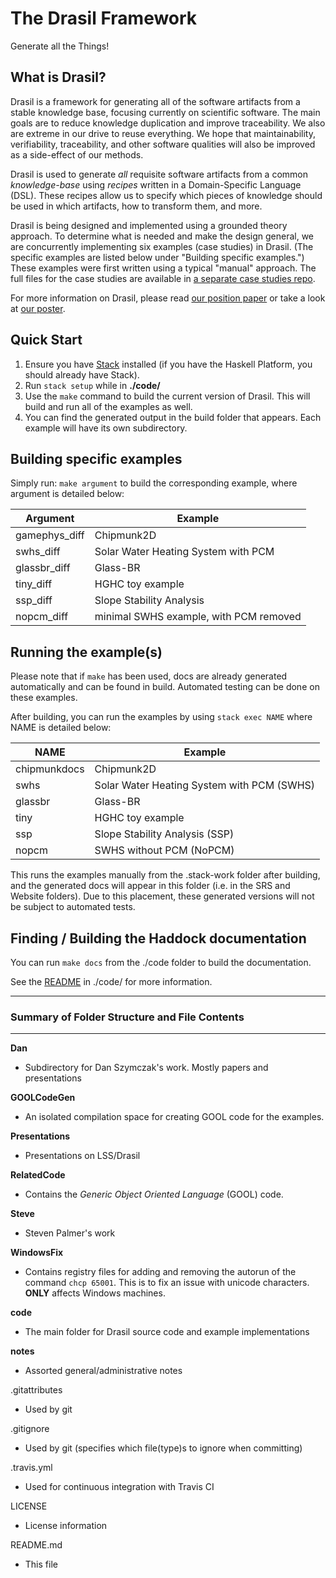 The Drasil Framework
====================================================

Generate all the Things!

## What is Drasil?

Drasil is a framework for generating all of the software artifacts from
a stable knowledge base, focusing currently on scientific software. The main goals
are to reduce knowledge duplication and improve traceability. We also are
extreme in our drive to reuse everything.  We hope that
maintainability, verifiability, traceability, and other software qualities will 
also be improved as a side-effect of our methods.

Drasil is used to generate *all* requisite software artifacts from a common 
*knowledge-base* using *recipes* written in a Domain-Specific Language (DSL).
These recipes allow us to specify which pieces of knowledge should be used in
which artifacts, how to transform them, and more.

Drasil is being designed and implemented using a grounded theory approach.  To
determine what is needed and make the design general, we are concurrently
implementing six examples (case studies) in Drasil.  (The specific examples are
listed below under "Building specific examples.")  These examples were first
written using a typical "manual" approach.  The full files for the case studies
are available in [a separate case studies repo](https://github.com/smiths/caseStudies).

For more information on Drasil, please read 
[our position paper](https://github.com/JacquesCarette/Drasil/blob/master/Dan/ICSE%20Workshop%20-%20SE4Science/ICSE_LiterateFrameworkForSCSoftware_LSS.pdf)
or take a look at 
[our poster](https://github.com/JacquesCarette/Drasil/blob/master/Dan/CAS%20Poster%20Competition/Poster/DrasilPoster.pdf).

## Quick Start

1. Ensure you have [Stack](https://www.haskell.org/downloads#stack) installed (if you have the Haskell Platform, you should already have Stack).
2. Run `stack setup` while in **./code/**
3. Use the `make` command to build the current version of Drasil. This will build and run all of the examples as well.
4. You can find the generated output in the build folder that appears. Each example will have its own subdirectory.

## Building specific examples

Simply run: `make argument` to build the corresponding example, where argument is detailed below:

Argument | Example
-------- | -------
gamephys_diff | Chipmunk2D
swhs_diff | Solar Water Heating System with PCM
glassbr_diff | Glass-BR
tiny_diff | HGHC toy example
ssp_diff | Slope Stability Analysis
nopcm_diff | minimal SWHS example, with PCM removed

## Running the example(s)

Please note that if `make` has been used, docs are already generated automatically and can be found in build.
Automated testing can be done on these examples.

After building, you can run the examples by using `stack exec NAME` where NAME is detailed below:

NAME | Example
------|-------
chipmunkdocs | Chipmunk2D
swhs | Solar Water Heating System with PCM (SWHS)
glassbr | Glass-BR
tiny | HGHC toy example
ssp | Slope Stability Analysis (SSP)
nopcm | SWHS without PCM (NoPCM)

This runs the examples manually from the .stack-work folder after building, and the generated docs will
appear in this folder (i.e. in the SRS and Website folders). Due to this placement, these generated
versions will not be subject to automated tests.

## Finding / Building the Haddock documentation

You can run `make docs` from the ./code folder to build the documentation.

See the [README](https://github.com/JacquesCarette/Drasil/tree/master/code#building-up-to-date-documentation) 
in ./code/ for more information.

--------------------------------------------------
### Summary of Folder Structure and File Contents
--------------------------------------------------

**Dan**
  - Subdirectory for Dan Szymczak's work. Mostly papers and presentations
  
**GOOLCodeGen**
  - An isolated compilation space for creating GOOL code for the examples.
  
**Presentations**
  - Presentations on LSS/Drasil
  
**RelatedCode**
  - Contains the *Generic Object Oriented Language* (GOOL) code.

**Steve**
  - Steven Palmer's work
  
**WindowsFix**
  - Contains registry files for adding and removing the autorun of the command 
  `chcp 65001`. This is to fix an issue with unicode characters. **ONLY** affects Windows machines.
  
**code**
  - The main folder for Drasil source code and example implementations
  
**notes**
  - Assorted general/administrative notes

.gitattributes
  - Used by git
  
.gitignore
  - Used by git (specifies which file(type)s to ignore when committing)
  
.travis.yml
  - Used for continuous integration with Travis CI
  
LICENSE
  - License information
  
README.md
  - This file
  
